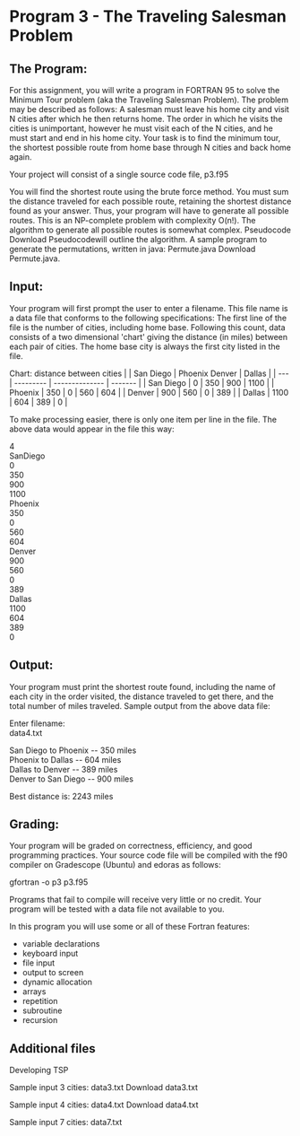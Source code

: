 # Program 3 - The Traveling Salesman Problem
## The Program:

For this assignment, you will write a program in FORTRAN 95 to solve the Minimum Tour problem (aka the Traveling Salesman Problem).  The problem may be described as follows:   A salesman must leave his home city and visit N cities after which he then returns home.  The order in which he visits the cities is unimportant, however he must visit each of the N cities, and he must start and end in his home city.   Your task is to find the minimum tour, the shortest possible route from home base through N cities and back home again.

Your project will consist of a single source code file,  p3.f95

You will find the shortest route using the brute force method.  You must sum the distance traveled for each possible route, retaining the shortest distance found as your answer.  Thus, your program will have to generate all possible routes.   This is an NP-complete problem with complexity O(n!).    The algorithm to generate all possible routes is somewhat complex.   Pseudocode  Download Pseudocodewill outline the algorithm.  A sample program to generate the permutations, written in java:  Permute.java  Download Permute.java.


## Input:

Your program will first prompt the user to enter a filename.  This file name is a data file that conforms to the following specifications:  The first line of the file is the number of cities, including home base.   Following this count,  data consists of a two dimensional 'chart' giving the distance (in miles)  between each pair of cities.  The home base city is always the first city listed in the file.
  

Chart: distance between cities
|     | San Diego |	Phoenix	Denver |	Dallas |
| --- | --------- | -------------- | ------- |
| San Diego |	0	| 350	| 900	| 1100 |
| Phoenix	| 350	| 0	| 560	| 604 |
| Denver	| 900	| 560	| 0	| 389 |
| Dallas	| 1100	| 604	| 389	| 0 |

 To make processing easier, there is only one item per line in the file.   The above data would appear in the file this way:

4  
SanDiego  
0  
350  
900  
1100  
Phoenix  
350  
0  
560  
604  
Denver  
900  
560  
0  
389  
Dallas  
1100  
604  
389  
0  
 

## Output:

Your program must print the shortest route found, including the name of each city in the order visited,  the distance traveled to get there, and the total number of miles traveled.  Sample output from the above data file:

 Enter filename:  
 data4.txt

 San Diego to Phoenix --  350  miles  
 Phoenix to Dallas --  604  miles  
 Dallas to Denver --  389  miles  
 Denver to San Diego --  900  miles  

 Best distance is:  2243 miles


## Grading:

Your program will be graded on correctness, efficiency, and good programming practices.   Your source code file will be compiled with the f90 compiler on Gradescope (Ubuntu) and edoras as follows:

gfortran -o p3 p3.f95

Programs that fail to compile will receive very little or no credit.   Your program will be tested with a data file not available to you. 

In this program you will use some or all of these Fortran features:

* variable declarations
* keyboard input
* file input
* output to screen
* dynamic allocation
* arrays
* repetition
* subroutine
* recursion


## Additional files

Developing TSP

Sample input 3 cities:  data3.txt Download data3.txt

Sample input 4 cities:  data4.txt Download data4.txt

Sample input 7 cities:  data7.txt 
